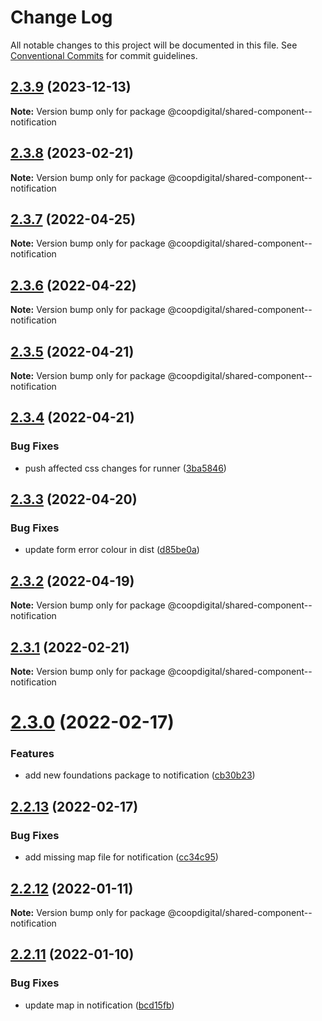# Change Log

All notable changes to this project will be documented in this file.
See [Conventional Commits](https://conventionalcommits.org) for commit guidelines.

## [2.3.9](https://github.com/coopdigital/coop-frontend/compare/@coopdigital/shared-component--notification@2.3.8...@coopdigital/shared-component--notification@2.3.9) (2023-12-13)

**Note:** Version bump only for package @coopdigital/shared-component--notification





## [2.3.8](https://github.com/coopdigital/coop-frontend/compare/@coopdigital/shared-component--notification@2.3.7...@coopdigital/shared-component--notification@2.3.8) (2023-02-21)

**Note:** Version bump only for package @coopdigital/shared-component--notification





## [2.3.7](https://github.com/coopdigital/coop-frontend/compare/@coopdigital/shared-component--notification@2.3.6...@coopdigital/shared-component--notification@2.3.7) (2022-04-25)

**Note:** Version bump only for package @coopdigital/shared-component--notification





## [2.3.6](https://github.com/coopdigital/coop-frontend/compare/@coopdigital/shared-component--notification@2.3.5...@coopdigital/shared-component--notification@2.3.6) (2022-04-22)

**Note:** Version bump only for package @coopdigital/shared-component--notification





## [2.3.5](https://github.com/coopdigital/coop-frontend/compare/@coopdigital/shared-component--notification@2.3.4...@coopdigital/shared-component--notification@2.3.5) (2022-04-21)

**Note:** Version bump only for package @coopdigital/shared-component--notification





## [2.3.4](https://github.com/coopdigital/coop-frontend/compare/@coopdigital/shared-component--notification@2.3.3...@coopdigital/shared-component--notification@2.3.4) (2022-04-21)


### Bug Fixes

* push affected css changes for runner ([3ba5846](https://github.com/coopdigital/coop-frontend/commit/3ba5846475eec8e7fa0d3bb2c84e98592874d19f))





## [2.3.3](https://github.com/coopdigital/coop-frontend/compare/@coopdigital/shared-component--notification@2.3.2...@coopdigital/shared-component--notification@2.3.3) (2022-04-20)


### Bug Fixes

* update form error colour in dist ([d85be0a](https://github.com/coopdigital/coop-frontend/commit/d85be0a7dbf65b4781099091cf3e15bfa9096adb))





## [2.3.2](https://github.com/coopdigital/coop-frontend/compare/@coopdigital/shared-component--notification@2.3.1...@coopdigital/shared-component--notification@2.3.2) (2022-04-19)

**Note:** Version bump only for package @coopdigital/shared-component--notification





## [2.3.1](https://github.com/coopdigital/coop-frontend/compare/@coopdigital/shared-component--notification@2.3.0...@coopdigital/shared-component--notification@2.3.1) (2022-02-21)

**Note:** Version bump only for package @coopdigital/shared-component--notification





# [2.3.0](https://github.com/coopdigital/coop-frontend/compare/@coopdigital/shared-component--notification@2.2.13...@coopdigital/shared-component--notification@2.3.0) (2022-02-17)


### Features

* add new foundations package to notification ([cb30b23](https://github.com/coopdigital/coop-frontend/commit/cb30b23345d2b3f04334f53548d0afc42ef255ce))





## [2.2.13](https://github.com/coopdigital/coop-frontend/compare/@coopdigital/shared-component--notification@2.2.12...@coopdigital/shared-component--notification@2.2.13) (2022-02-17)


### Bug Fixes

* add missing map file for notification ([cc34c95](https://github.com/coopdigital/coop-frontend/commit/cc34c95a2b60a47a6d31eeac0bfc11761c0ea06d))





## [2.2.12](https://github.com/coopdigital/coop-frontend/compare/@coopdigital/shared-component--notification@2.2.11...@coopdigital/shared-component--notification@2.2.12) (2022-01-11)

**Note:** Version bump only for package @coopdigital/shared-component--notification





## [2.2.11](https://github.com/coopdigital/coop-frontend/compare/@coopdigital/shared-component--notification@2.2.10...@coopdigital/shared-component--notification@2.2.11) (2022-01-10)


### Bug Fixes

* update map in notification ([bcd15fb](https://github.com/coopdigital/coop-frontend/commit/bcd15fba984aed9812b686df36d6ff1d89695fee))
